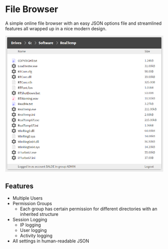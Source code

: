 # File Browser #
A simple online file browser with an easy JSON options file and streamlined features all wrapped up in a nice modern design.

![example of the interface](https://github.com/balde2876/fileBrowser/blob/master/example.png)
## Features ##
* Multiple Users
* Permission Groups
  * Each group has certain permission for different directories with an inherited structure
* Session Logging
  * IP logging
  * User logging
  * Activity logging
* All settings in human-readable JSON
